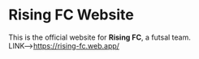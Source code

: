 # Rising FC Website

This is the official website for **Rising FC**, a futsal team.<br>
LINK-->https://rising-fc.web.app/
